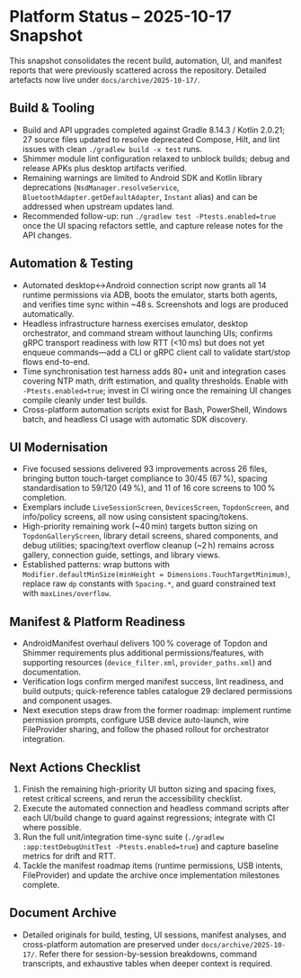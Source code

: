 # Platform Status – 2025-10-17 Snapshot

This snapshot consolidates the recent build, automation, UI, and manifest reports that were previously scattered across the repository. Detailed artefacts now live under `docs/archive/2025-10-17/`.

## Build & Tooling
- Build and API upgrades completed against Gradle 8.14.3 / Kotlin 2.0.21; 27 source files updated to resolve deprecated Compose, Hilt, and lint issues with clean `./gradlew build -x test` runs.
- Shimmer module lint configuration relaxed to unblock builds; debug and release APKs plus desktop artifacts verified.
- Remaining warnings are limited to Android SDK and Kotlin library deprecations (`NsdManager.resolveService`, `BluetoothAdapter.getDefaultAdapter`, `Instant` alias) and can be addressed when upstream updates land.
- Recommended follow-up: run `./gradlew test -Ptests.enabled=true` once the UI spacing refactors settle, and capture release notes for the API changes.

## Automation & Testing
- Automated desktop↔Android connection script now grants all 14 runtime permissions via ADB, boots the emulator, starts both agents, and verifies time sync within ~48 s. Screenshots and logs are produced automatically.
- Headless infrastructure harness exercises emulator, desktop orchestrator, and command stream without launching UIs; confirms gRPC transport readiness with low RTT (<10 ms) but does not yet enqueue commands—add a CLI or gRPC client call to validate start/stop flows end-to-end.
- Time synchronisation test harness adds 80+ unit and integration cases covering NTP math, drift estimation, and quality thresholds. Enable with `-Ptests.enabled=true`; invest in CI wiring once the remaining UI changes compile cleanly under test builds.
- Cross-platform automation scripts exist for Bash, PowerShell, Windows batch, and headless CI usage with automatic SDK discovery.

## UI Modernisation
- Five focused sessions delivered 93 improvements across 26 files, bringing button touch-target compliance to 30/45 (67 %), spacing standardisation to 59/120 (49 %), and 11 of 16 core screens to 100 % completion.
- Exemplars include `LiveSessionScreen`, `DevicesScreen`, `TopdonScreen`, and info/policy screens, all now using consistent spacing/tokens.
- High-priority remaining work (~40 min) targets button sizing on `TopdonGalleryScreen`, library detail screens, shared components, and debug utilities; spacing/text overflow cleanup (~2 h) remains across gallery, connection guide, settings, and library views.
- Established patterns: wrap buttons with `Modifier.defaultMinSize(minHeight = Dimensions.TouchTargetMinimum)`, replace raw `dp` constants with `Spacing.*`, and guard constrained text with `maxLines/overflow`.

## Manifest & Platform Readiness
- AndroidManifest overhaul delivers 100 % coverage of Topdon and Shimmer requirements plus additional permissions/features, with supporting resources (`device_filter.xml`, `provider_paths.xml`) and documentation.
- Verification logs confirm merged manifest success, lint readiness, and build outputs; quick-reference tables catalogue 29 declared permissions and component usages.
- Next execution steps draw from the former roadmap: implement runtime permission prompts, configure USB device auto-launch, wire FileProvider sharing, and follow the phased rollout for orchestrator integration.

## Next Actions Checklist
1. Finish the remaining high-priority UI button sizing and spacing fixes, retest critical screens, and rerun the accessibility checklist.
2. Execute the automated connection and headless command scripts after each UI/build change to guard against regressions; integrate with CI where possible.
3. Run the full unit/integration time-sync suite (`./gradlew :app:testDebugUnitTest -Ptests.enabled=true`) and capture baseline metrics for drift and RTT.
4. Tackle the manifest roadmap items (runtime permissions, USB intents, FileProvider) and update the archive once implementation milestones complete.

## Document Archive
- Detailed originals for build, testing, UI sessions, manifest analyses, and cross-platform automation are preserved under `docs/archive/2025-10-17/`. Refer there for session-by-session breakdowns, command transcripts, and exhaustive tables when deeper context is required.
